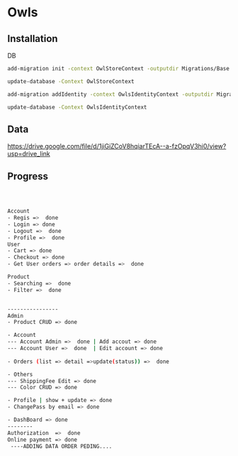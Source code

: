 # Owls






## Installation

DB

```bash
add-migration init -context OwlStoreContext -outputdir Migrations/Base	

update-database -Context OwlStoreContext

add-migration addIdentity -context OwlsIdentityContext -outputdir Migrations/Identity

update-database -Context OwlsIdentityContext
```
    
## Data

https://drive.google.com/file/d/1jiGiZCoV8hqiarTEcA--a-fzOpqV3hi0/view?usp=drive_link

## Progress
```bash



Account 
- Regis =>  done
- Login => done
- Logout =>  done
- Profile =>  done
User
- Cart => done
- Checkout => done
- Get User orders => order details =>  done

Product
- Searching =>  done
- Filter =>  done


----------------
Admin
- Product CRUD => done

- Account 
--- Account Admin =>  done | Add accout => done
--- Account User =>  done  | Edit account => done
	
- Orders (list => detail =>update(status)) =>  done

- Others
--- ShippingFee Edit => done
--- Color CRUD => done

- Profile | show + update => done
- ChangePass by email => done

- DashBoard => done
--------
Authorization  =>  done
Online payment => done
 ----ADDING DATA ORDER PEDING....
```
